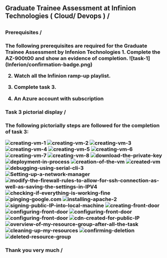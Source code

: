 <h2 text-align='center'> Graduate Trainee Assessment at Infinion Technologies ( Cloud/ Devops ) /<h2>

<h3 text-align='center'> Prerequisites /<h3>
The following prerequisites are required for the Graduate Trainee Assessment by Infenion Technologies
1. Complete the AZ-900t00 and show an evidence of completion.
![task-1](Inferion/confirmation-badge.png)

2. Watch all the Infinion ramp-up playlist.

3. Complete task 3.

4. An Azure account with subscription


<h3 text-align='center'>Task 3 pictorial display /<h3>
The following pictorially steps are followed for the completion of task 3:

![creating-vm-1](Inferion/creating-vM-1.png)
![creating-vm-2](Inferion/creating-vM-2.png)
![creating-vm-3](Inferion/creating-vM-3.png)
![creating-vm-4](Inferion/creating-vM-4.png)
![creating-vm-5](Inferion/creating-vM-5.png)
![creating-vm-6](Inferion/creating-vM-6.png)
![creating-vm-7](Inferion/creating-vM-7.png)
![creating-vm-8](Inferion/creating-vM-8.png)
![download-the-private-key](Inferion/download-the-private-key.png)
![deployment-in-process](Inferion/deployment-in-progress.png)
![creation-of-the-vm](Inferion/creation-of-the-vM.png)
![created-vm](Inferion/created-vM.png)
![debugging-using-serial-cli-3](Inferion/debugging-using-serial-CLI-3.png)
![Setting-up-a-network-manager](Inferion/setting-up-a-network-manager.png)
![modify-the-firewall-rules-to-allow-for-ssh-connection-as-well-as-saving-the-settings-in-IPV4](Inferion/creating-an-ip-table-and-checking-the-table.png)
![checking-if-everything-is-working-fine](Inferion/updating_the_cli.png)
![pinging-google.com](Inferion/checking-table-plus-pinging-google.png)
![installing-apache-2](Inferion/installing-apache2.png)
![signing-public-IP-into-local-machine](Inferion/singing-into-public-IP.png)
![creating-front-door](Inferion/creating-front-door-1.png)
![configuring-front-door](Inferion/configuring_front_door.png)
![configuring-front-door](Inferion/configuring_front_door1.png)
![configuring-front-door](Inferion/configuring_front_door2.png)
![cdn-created-for-public-IP](Inferion/cdn-created-for-public-IP-address.png)
![overview-of-my-resource-group-after-all-the-task](Inferion/overview-of-my-resource-group-after-all-tasks.png)
![cleaning-up-my-resources](Inferion/cleaning-up-resource-group.png)
![confirming-deletion](Inferion/confirming-deletion-of-RG.png)
![deleted-resource-group](Inferion/deleted-resource-group.png)

<h3 text-align='center'>Thank you very much /<h3>